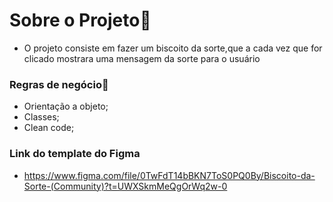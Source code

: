 # Sobre o Projeto📜 #

- O projeto consiste em fazer um biscoito da sorte,que a cada vez que for clicado mostrara uma mensagem da sorte para o usuário 

### Regras de negócio📒 ###

- Orientação a objeto;
- Classes;
- Clean code;

### Link do template do Figma ###

- https://www.figma.com/file/0TwFdT14bBKN7ToS0PQ0By/Biscoito-da-Sorte-(Community)?t=UWXSkmMeQgOrWq2w-0



